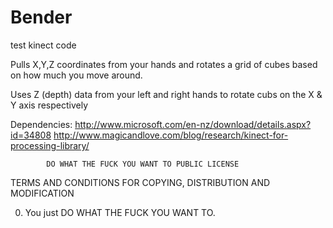 # Bender
test kinect code

Pulls X,Y,Z coordinates from your hands and rotates a grid of cubes based on how much you move around.

Uses Z (depth) data from your left and right hands to rotate cubs on the X & Y axis respectively

Dependencies:
http://www.microsoft.com/en-nz/download/details.aspx?id=34808
http://www.magicandlove.com/blog/research/kinect-for-processing-library/


            DO WHAT THE FUCK YOU WANT TO PUBLIC LICENSE 
   TERMS AND CONDITIONS FOR COPYING, DISTRIBUTION AND MODIFICATION 

  0. You just DO WHAT THE FUCK YOU WANT TO.

